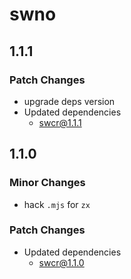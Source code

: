 # swno

## 1.1.1

### Patch Changes

- upgrade deps version
- Updated dependencies
  - swcr@1.1.1

## 1.1.0

### Minor Changes

- hack `.mjs` for `zx`

### Patch Changes

- Updated dependencies
  - swcr@1.1.0
